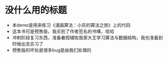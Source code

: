 # 没什么用的标题  
- 本demo是用来练习《漫画算法：小灰的算法之旅》上的代码  
- 这本书可是预售版，我买到了作者签名的书噢，哈哈
- 冲刺阶段复习东西，准备暑假辅佐我家大王学习算法与数据结构，我也准备到时候出去实习了  
- 预售版的坏处是很多bug是由我们处理的

